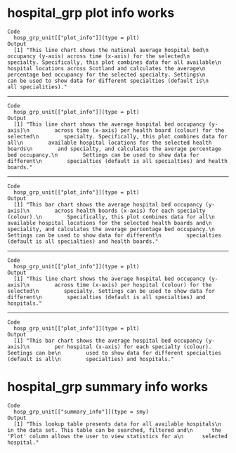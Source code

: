 # hospital_grp plot info works

    Code
      hosp_grp_unit[["plot_info"]](type = plt)
    Output
      [1] "This line chart shows the national average hospital bed\n        occupancy (y-axis) across time (x-axis) for the selected\n        specialty. Specifically, this plot combines data for all available\n        hospital locations across Scotland and calculates the average\n        percentage bed occupancy for the selected specialty. Settings\n        can be used to show data for different specialties (default is\n        all specialities)."

---

    Code
      hosp_grp_unit[["plot_info"]](type = plt)
    Output
      [1] "This line chart shows the average hospital bed occupancy (y-axis)\n        across time (x-axis) per health board (colour) for the selected\n        specialty. Specifically, this plot combines data for all\n        available hospital locations for the selected health boards\n        and specialty, and calculates the average percentage bed occupancy.\n        Settings can be used to show data for different\n        specialties (default is all specialties) and health boards."

---

    Code
      hosp_grp_unit[["plot_info"]](type = plt)
    Output
      [1] "This bar chart shows the average hospital bed occupancy (y-axis)\n        across health boards (x-axis) for each specialty (colour).\n        Specifically, this plot combines data for all\n        available hospital locations for the selected health boards and\n        speciality, and calculates the average percentage bed occupancy.\n        Settings can be used to show data for different\n        specialties (default is all specialties) and health boards."

---

    Code
      hosp_grp_unit[["plot_info"]](type = plt)
    Output
      [1] "This line chart shows the average hospital bed occupancy (y-axis)\n        across time (x-axis) per hospital (colour) for the selected\n        specialty. Settings can be used to show data for different\n        specialties (default is all specialties) and hospitals."

---

    Code
      hosp_grp_unit[["plot_info"]](type = plt)
    Output
      [1] "This bar chart shows the average hospital bed occupancy (y-axis)\n        per hospital (x-axis) for each specialty (colour). Seetings can be\n        used to show data for different specialties (default is all\n        specialties) and hospitals."

# hospital_grp summary info works

    Code
      hosp_grp_unit[["summary_info"]](type = smy)
    Output
      [1] "This lookup table presents data for all available hospitals\n      in the data set. This table can be searched, filtered and\n      the 'Plot' column allows the user to view statistics for a\n      selected hospital."

